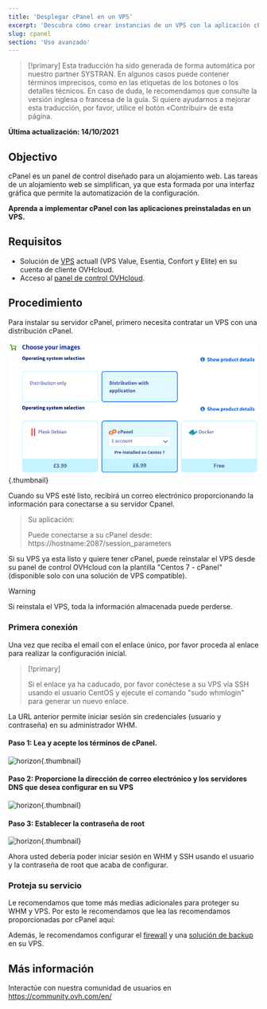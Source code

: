```yaml
---
title: 'Desplegar cPanel en un VPS'
excerpt: 'Descubra cómo crear instancias de un VPS con la aplicación cPanel preinstalada'
slug: cpanel
section: 'Uso avanzado'
---
```


> [!primary]
> Esta traducción ha sido generada de forma automática por nuestro partner SYSTRAN. En algunos casos puede contener términos imprecisos, como en las etiquetas de los botones o los detalles técnicos. En caso de duda, le recomendamos que consulte la versión inglesa o francesa de la guía. Si quiere ayudarnos a mejorar esta traducción, por favor, utilice el botón «Contribuir» de esta página.
> 

**Última actualización: 14/10/2021**


## Objectivo

cPanel es un panel de control diseñado para un alojamiento web. Las tareas de un alojamiento web se simplifican, ya que esta formada por una interfaz gráfica que permite la automatización de la configuración.

**Aprenda a implementar cPanel con las aplicaciones preinstaladas en un VPS.**

## Requisitos

- Solución de [VPS](https://www.ovh.com/world/es/vps/) actuall (VPS Value, Esentia, Confort y Elite) en su cuenta de cliente OVHcloud.
- Acceso al [panel de control OVHcloud](https://ca.ovh.com/auth/?action=gotomanager&from=https://www.ovh.com/world/&ovhSubsidiary=ws).

## Procedimiento

Para instalar su servidor cPanel, primero necesita contratar un VPS con una distribución cPanel.

![horizon](images/cpanel_order.png){.thumbnail}

Cuando su VPS esté listo, recibirá un correo electrónico proporcionando la información para conectarse a su servidor Cpanel.

> Su aplicación:
>
> Puede conectarse a su cPanel desde: https://hostname:2087/session_parameters

Si su VPS ya esta listo y quiere tener cPanel, puede reinstalar el VPS desde su panel de control OVHcloud  con la plantilla  "Centos 7 - cPanel" (disponible solo con una solución de VPS compatible).

> [!warning]
>
> Si reinstala el VPS, toda la información almacenada puede perderse.
>

### Primera conexión

Una vez que reciba el email con el enlace único, por favor proceda al enlace para realizar la configuración inicial.

> [!primary]
>
> Si el enlace ya ha caducado, por favor conéctese a su VPS vía SSH usando el usuario CentOS y ejecute el comando "sudo whmlogin" para generar un nuevo enlace.
>

La URL anterior permite iniciar sesión sin credenciales (usuario y contraseña) en su administrador WHM.

#### Paso 1: Lea y acepte los términos de cPanel.

![horizon](images/license_validation.png){.thumbnail}

#### Paso 2: Proporcione la dirección de correo electrónico y los servidores DNS que desea configurar en su VPS

![horizon](images/setup_config_cpanel.png){.thumbnail}

#### Paso 3: Establecer la contraseña de root

![horizon](images/change_root.png){.thumbnail}

Ahora usted debería poder iniciar sesión en WHM y SSH usando el usuario y la contraseña de root que acaba de configurar.

### Proteja su servicio

Le recomendamos que tome más medias adicionales para proteger su WHM y VPS. Por esto le recomendamos que lea las recomendamos proporcionadas por cPanel aquí:

Además, le recomendamos configurar el [firewall](../../dedicated/firewall-de-red/) y una [solución de backup](../consejos-proteccion-vps/) en su VPS.


## Más información

Interactúe con nuestra comunidad de usuarios en <https://community.ovh.com/en/>
